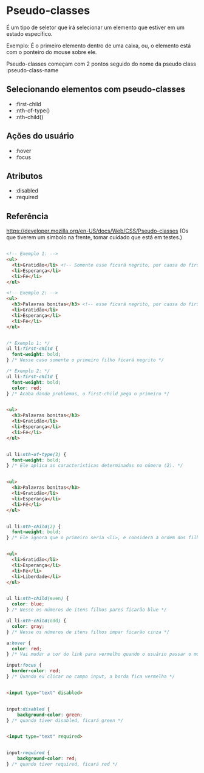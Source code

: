 # Pseudo-classes

É um tipo de seletor que irá selecionar um elemento que estiver em um estado específico.

Exemplo: É o primeiro elemento dentro de uma caixa, ou, o elemento está com o ponteiro do mouse sobre ele.

Pseudo-classes começam com 2 pontos seguido do nome da pseudo class :pseudo-class-name


## Selecionando elementos com pseudo-classes

* :first-child
* :nth-of-type()
* :nth-child()


## Ações do usuário

* :hover
* :focus


## Atributos

* :disabled
* :required


## Referência

https://developer.mozilla.org/en-US/docs/Web/CSS/Pseudo-classes
(Os que tiverem um simbolo na frente, tomar cuidado que está em testes.)



<!-- ------------------------------------ -->


<!-- :first-child -->

<!-- É quando queremos selecionar o primeiro filho de um grupo de elementos. -->

```html

<!-- Exemplo 1: -->
<ul>
  <li>Gratidão</li> <!-- Somente esse ficará negrito, por causa do first-child -->
  <li>Esperança</li>
  <li>Fé</li>
</ul>

<!-- Exemplo 2: -->
<ul>
  <h3>Palavras bonitas</h3> <!-- esse ficará negrito, por causa do first-child -->
  <li>Gratidão</li> 
  <li>Esperança</li>
  <li>Fé</li>
</ul>

```

```css

/* Exemplo 1: */
ul li:first-child {
  font-weight: bold;
} /* Nesse caso somente o primeiro filho ficará negrito */

/* Exemplo 2: */
ul li:first-child {
  font-weight: bold;
  color: red;
} /* Acaba dando problemas, o first-child pega o primeiro */

```

<!-- ------------------------------------ -->


<!-- :nth-of-type() -->

<!-- Pega o elemento por tipo e posição -->

```html

<ul>
  <h3>Palavras bonitas</h3>
  <li>Gratidão</li>
  <li>Esperança</li>
  <li>Fé</li>
</ul>

```

```css

ul li:nth-of-type(2) {
  font-weight: bold;
} /* Ele aplica as características determinadas no número (2). */

```

<!-- ------------------------------------ -->


<!-- nth-child -->

<!-- É quando queremos selecionar o primeiro filho de um grupo de elementos. -->

```html

<ul>
  <h3>Palavras bonitas</h3>
  <li>Gratidão</li>
  <li>Esperança</li>
  <li>Fé</li>
</ul>

```

```css

ul li:nth-child(2) {
  font-weight: bold;
} /* Ele ignora que o primeiro seria <li>, e considera a ordem dos filhos da tag <ul>. */

``` 

<!-- ------------------------------------ -->


<!-- :nth-child(odd) e :nth-child(even) -->
<!-- even - números pares
     odd - números ímpares -->

```html

<ul>
  <li>Gratidão</li>
  <li>Esperança</li>
  <li>Fé</li>
  <li>Liberdade</li>
</ul>

```

```css

ul li:nth-child(even) {
  color: blue;
} /* Nesse os números de itens filhos pares ficarão blue */

ul li:nth-child(odd) {
  color: gray;
} /* Nesse os números de itens filhos impar ficarão cinza */

```

<!-- ------------------------------------ -->

<!-- Algumas estilos só são aplicados quando o usuário faz alguma ação na página. -->

<!-- :hover -->

```css
a:hover {
  color: red;
} /* Vai mudar a cor do link para vermelho quando o usuário passar o mouse sobre o link */
```


<!-- :focus -->

<!-- É aplicado quando o elemento recebe o foco da ação do usuário que pode ser feita utilizando o teclado ou clicando no elemento com o mouse. É comumente usado em campos de input como uma forma de mostrar qual o input "ativo". -->

```css
input:focus {
  border-color: red;
} /* Quando eu clicar no campo input, a borda fica vermelha */
```

<!-- ------------------------------------ -->


<!-- Também podemos usar atributos para selecionar elementos no CSS Atributos -->

<!-- :disabled -->

```html

<input type="text" disabled>

```

```css

input:disabled {
    background-color: green;
} /* quando tiver disabled, ficará green */

```


<!-- :required -->

```html

<input type="text" required>

```

```css

input:required {
    background-color: red;
} /* quando tiver required, ficará red */

```

